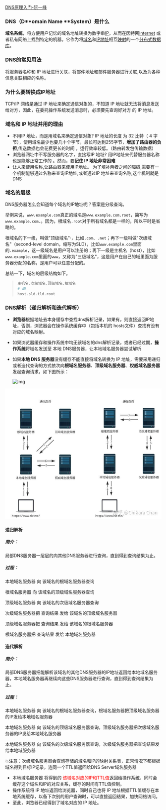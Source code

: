 [DNS原理入门-阮一峰](<http://www.ruanyifeng.com/blog/2016/06/dns.html>)

### DNS（D**omain **N**ame **System）是什么

**域名系统**，将方便用户记忆的域名地址转换为数字串[IP](https://developer.mozilla.org/en-US/docs/Glossary/IP_address)，从而在因特网[Internet](https://developer.mozilla.org/en-US/docs/Glossary/Internet) 或者私有网络上找到特定的机器。它作为将[域名](https://zh.wikipedia.org/wiki/域名)和[IP地址](https://zh.wikipedia.org/wiki/IP地址)相互[映射](https://zh.wikipedia.org/wiki/映射)的一个[分布式数据库](https://zh.wikipedia.org/wiki/分布式数据库)。

### DNS的常见用法

将服务器名称和 IP 地址进行关联，将邮件地址和邮件服务器进行关联,以及为各种信息关联相应的名称。

### 为什么要转换成IP地址

TCP/IP 网络是通过 IP 地址来确定通信对象的，不知道 IP 地址就无法将消息发送给对方，因此，在委托操作系统发送消息时，必须要先查询好对方 的 IP 地址。

### 域名和 IP 地址并用的理由

- 不用IP 地址，而是用域名来确定通信对象?
  IP 地址的长度 为 32 比特（ 4 字节），使用域名最少也要几十个字节，最长可达到255字节，**增加了路由器的负担**,传送数据也会花费更长的时间 ，运行效率较低。（路由转发包传输数据）
- 浏览器网址中不写服务器的名字，直接写IP 地址?
  用IP地址来代替服务器名称也是能够正常工作的 。然而，要**记住 IP 地址非常困难**
- 让人来使用名称,让路由器来使用IP地址。
  为了填补两者之间的障碍,需要有一个机制能够通过名称来查询IP地址,或者通过IP 地址来查询名称,这个机制就是DNS

### 域名的层级

 DNS服务器怎么会知道每个域名的IP地址呢？答案是分级查询。

举例来说，`www.example.com`真正的域名是`www.example.com.root`，简写为`www.example.com.`。因为，根域名`.root`对于所有域名都是一样的，所以平时是省略的。

根域名的下一级，叫做"顶级域名"·，比如`.com`、`.net`；再下一级叫做"次级域名"（second-level domain，缩写为SLD），比如`www.example.com`里面的`.example`，这一级域名是用户可以注册的；再下一级是主机名（host），比如`www.example.com`里面的`www`，又称为"三级域名"，这是用户在自己的域里面为服务器分配的名称，是用户可以任意分配的。

总结一下，域名的层级结构如下。

> ```bash
> 主机名.次级域名.顶级域名.根域名
> # 即
> host.sld.tld.root
> ```

### DNS解析（递归解析和迭代解析）

- **浏览器**根据地址去本身缓存中查找dns解析记录，如果有，则直接返回IP地址，否则，浏览器会在操作系统缓存中（包括本机的 hosts文件）查找有没有对应的域名映射。

- 如果浏览器缓存和操作系统中均无该域名的dns解析记录，或者已经过期，**操作系统**将域名发送至 本地 DNS服务器，让本地域名服务器尝试解析

- 如果**本地 DNS 服务器**没有缓存不能直接将域名转换为 IP 地址，需要采用递归或者迭代查询的方式依次向**根域名服务器**、**顶级域名服务器**、**权威域名服务器**发起查询请求，如下图所示：

  ![img](https://pic1.zhimg.com/80/v2-b6cf454b2fc9144470f097c827a13ab0_hd.jpg)

![img](https://github.com/glbb666/myNote/blob/master/review/网络安全/image/dns.jpg)

#### 递归解析

  ##### 简介：

  局部DNS服务器一层层的向其他DNS服务器进行查询，直到得到查询结果为止。

  ##### 过程：

  本地域名服务器 向 该域名的根域名服务器查询

  根域名服务器 向 该域名的顶级域名服务器查询

  顶级域名服务器 向 该域名的次级域名服务器查询

  次级域名服务器把 查询结果 发给  该域名的顶级域名服务器

  顶级域名服务器把 查询结果 发给  该域名的根域名服务器

  根域名服务器把 查询结果 发给 本地域名服务器

#### 迭代解析

  ##### 简介：

  局部DNS服务器把能解析该域名的其他DNS服务器的IP地址返回给本地域名服务器，本地域名服务器再继续向这些DNS服务器进行查询，直到得到查询结果为止。

  ##### 过程：

  本地域名服务器 向 该域名的根域名服务器查询，根域名服务器把顶级域名服务器的IP发给本地域名服务器

  本地域名服务器 向 该域名的顶级域名服务器查询，顶级域名服务器把次级域名服务器的IP发给本地域名服务器

  本地域名服务器 向 该域名的次级域名服务器查询，次级域名服务器把查询结果发给本地域服务器

💥注意：次级域名服务器会查询存储的域名和IP的映射关系表，正常情况下都根据域名得到目标IP记录，连同一个TTL值返回给DNS Server域名服务器

- 本地域名服务器 将得到的<font color='red'> 该域名对应的IP和TTL值</font>返回给操作系统，同时会缓存这个域名和IP的对应关系，缓存的时间有TTL值控制。
- 操作系统将 IP 地址返回给浏览器，同时自己也将 IP 地址根据TTL值缓存在本地系统缓存，以备下次别的用户查询时，可以直接返回结果，加快网络访问。
- 至此，浏览器已经得到了域名对应的 IP 地址。

